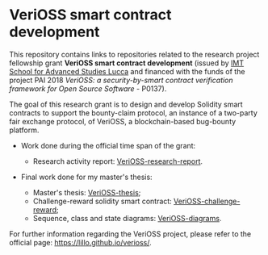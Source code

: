 # VeriOSS smart contract development

This repository contains links to repositories related to the research project fellowship grant **VeriOSS smart contract development** (issued by [IMT School for Advanced Studies Lucca](https://www.imtlucca.it/en) and financed with the funds of the project PAI 2018 *VeriOSS: a security-by-smart contract verification framework for Open Source Software* - P0137).

The goal of this research grant is to design and develop Solidity smart contracts to support the bounty-claim protocol, an instance of a two-party fair exchange protocol, of VeriOSS, a blockchain-based bug-bounty platform.

- Work done during the official time span of the grant:
  - Research activity report: [VeriOSS-research-report](https://github.com/FrancescoMucci/VeriOSS-research-report).

- Final work done for my master's thesis:
  - Master's thesis: [VeriOSS-thesis](https://github.com/FrancescoMucci/VeriOSS-thesis);
  - Challenge-reward solidity smart contract: [VeriOSS-challenge-reward](https://github.com/FrancescoMucci/VeriOSS-challenge-reward);
  - Sequence, class and state diagrams: [VeriOSS-diagrams](https://github.com/FrancescoMucci/VeriOSS-diagrams).

For further information regarding the VeriOSS project, please refer to the official page: https://lillo.github.io/verioss/.
